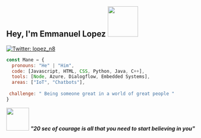 <h2> Hey, I'm Emmanuel Lopez <img src="https://media.giphy.com/media/L2fhrK3Jpual0S9SLE/giphy.gif" width="80"></h2>

[![Twitter: lopez_n8](https://img.shields.io/twitter/follow/Emmanuel_Lopez?style=social)](https://twitter.com/lopez_n8)
```javascript
const Mane = {
  pronouns: "He" | "Him",
  code: [Javascript, HTML, CSS, Python, Java, C++], 
  tools: [Node, Azure, Dialogflow, Embedded Systems],
  areas: ["IoT", "Chatbots"],
 
 challenge: " Being someone great in a world of great people "
}
```

<img src="![image](https://user-images.githubusercontent.com/86861595/137603295-63205c89-fbd4-4c31-bc09-09d0a5840bae.png)" width="60"> <em><b> "20 sec of courage is all that you need to start believing in you"</b> </em>
